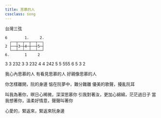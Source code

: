```yaml
---
title: 思慕的人
cssclass: song
---
```


台灣三弦
```
6        1.     2.
  ┌──┬──┬──┬──┬──┐
2 ├──┼3─┼4─┼──┼5─┤
  └──┴──┴──┴──┴──┘
6.       1     2
```

3 3 232
3 3 232
4 4 242
5 5 555
6 5 3 2

我心內思慕的人
有看見思慕的人
好親像思慕的人

你怎樣離開，阮的身邊
惦在阮夢中，難分難離
優美的歌聲，擾亂阮耳

叫我為著你，暝日心稀微，深深思慕你
引我對著汝，更加心綿綿，茫茫過日子
當我想著你，溫柔好情意，聲聲叫著你

心愛的，緊返來，緊返來阮身邊
